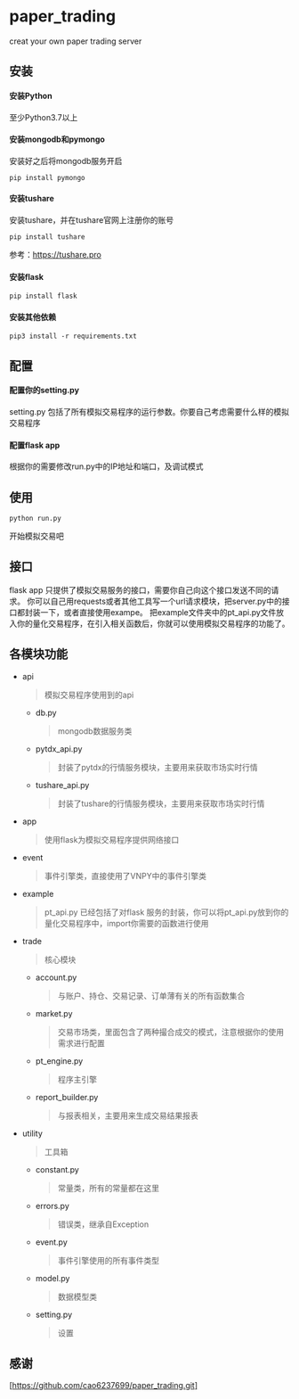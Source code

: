 # paper_trading
creat your own paper trading server


## 安装

#### 安装Python

至少Python3.7以上

#### 安装mongodb和pymongo

安装好之后将mongodb服务开启

```
pip install pymongo
```

#### 安装tushare

安装tushare，并在tushare官网上注册你的账号

```
pip install tushare
```

参考：https://tushare.pro

#### 安装flask

```
pip install flask
```

#### 安装其他依赖

```
pip3 install -r requirements.txt
```

## 配置

#### 配置你的setting.py

setting.py 包括了所有模拟交易程序的运行参数。你要自己考虑需要什么样的模拟交易程序


#### 配置flask app

根据你的需要修改run.py中的IP地址和端口，及调试模式

## 使用
```
python run.py
```
开始模拟交易吧

## 接口
flask app 只提供了模拟交易服务的接口，需要你自己向这个接口发送不同的请求。
你可以自己用requests或者其他工具写一个url请求模块，把server.py中的接口都封装一下，或者直接使用exampe。
把example文件夹中的pt_api.py文件放入你的量化交易程序，在引入相关函数后，你就可以使用模拟交易程序的功能了。

## 各模块功能

* api

  > 模拟交易程序使用到的api

  * db.py

    > mongodb数据服务类
    
  * pytdx_api.py

    > 封装了pytdx的行情服务模块，主要用来获取市场实时行情
    
  * tushare_api.py

    > 封装了tushare的行情服务模块，主要用来获取市场实时行情
    

* app

  > 使用flask为模拟交易程序提供网络接口

* event

  > 事件引擎类，直接使用了VNPY中的事件引擎类

* example

  > pt_api.py 已经包括了对flask 服务的封装，你可以将pt_api.py放到你的量化交易程序中，import你需要的函数进行使用

* trade

  > 核心模块
  * account.py
  
    > 与账户、持仓、交易记录、订单薄有关的所有函数集合
    
  * market.py
  
    > 交易市场类，里面包含了两种撮合成交的模式，注意根据你的使用需求进行配置
    
  * pt_engine.py
  
    > 程序主引擎
    
  * report_builder.py
  
    > 与报表相关，主要用来生成交易结果报表

* utility

  > 工具箱
  * constant.py
  
    > 常量类，所有的常量都在这里
    
  * errors.py
  
    > 错误类，继承自Exception
    
  * event.py
  
    > 事件引擎使用的所有事件类型
    
  * model.py
  
    > 数据模型类
    
  * setting.py
  
    > 设置
  



## 感谢

[https://github.com/cao6237699/paper_trading.git]
